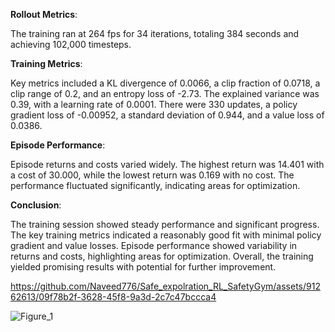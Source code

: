 **Rollout Metrics**:

The training ran at 264 fps for 34 iterations, totaling 384 seconds and achieving 102,000 timesteps.

**Training Metrics**:

Key metrics included a KL divergence of 0.0066, a clip fraction of 0.0718, a clip range of 0.2, and an entropy loss of -2.73. The explained variance was 0.39, with a learning rate of 0.0001. There were 330 updates, a policy gradient loss of -0.00952, a standard deviation of 0.944, and a value loss of 0.0386.

**Episode Performance**:

Episode returns and costs varied widely. The highest return was 14.401 with a cost of 30.000, while the lowest return was 0.169 with no cost. The performance fluctuated significantly, indicating areas for optimization.

**Conclusion**:

The training session showed steady performance and significant progress. The key training metrics indicated a reasonably good fit with minimal policy gradient and value losses. Episode performance showed variability in returns and costs, highlighting areas for optimization. Overall, the training yielded promising results with potential for further improvement.



https://github.com/Naveed776/Safe_expolration_RL_SafetyGym/assets/91262613/09f78b2f-3628-45f8-9a3d-2c7c47bccca4




![Figure_1](https://github.com/Naveed776/Safe_expolration_RL_SafetyGym/assets/91262613/66d1bea5-eafb-46ed-b1a2-26ebfc56eaf3)


